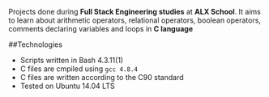 Projects done during **Full Stack Engineering studies** at **ALX School**. It aims to learn about arithmetic operators, relational operators, boolean operators, comments declaring variables and loops in **C language**

##Technologies
* Scripts written in Bash 4.3.11(1)
* C files are cmpiled using `gcc 4.8.4`
* C files are written according to the C90 standard
* Tested on Ubuntu 14.04 LTS

